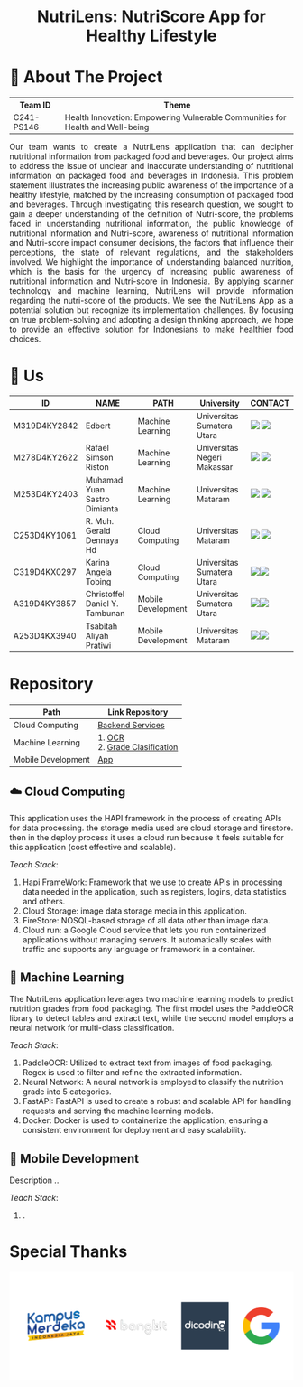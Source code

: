 <div align="center">

  <h1>NutriLens: NutriScore App for Healthy Lifestyle</h1>

</div>

# :open_book: About The Project
<table>
<tr>
<th>Team ID</th>
<th>Theme</th>
</tr>
<tr>
<td>
C241-PS146
</td>
<td>
Health Innovation: Empowering Vulnerable Communities for Health and Well-being
</td>
</tr>
</table>
<p align="justify">
  Our team wants to create a NutriLens application that can decipher nutritional information from packaged food and 
  beverages. Our project aims to address the issue of unclear and inaccurate understanding of nutritional information on 
  packaged food and beverages in Indonesia. This problem statement illustrates the increasing public awareness of the 
  importance of a healthy lifestyle, matched by the increasing consumption of packaged food and beverages. Through 
  investigating this research question, we sought to gain a deeper understanding of the definition of Nutri-score, 
  the problems faced in understanding nutritional information, the public knowledge of nutritional information and Nutri-score,
  awareness of nutritional information and Nutri-score impact consumer decisions, the factors that influence their perceptions,
  the state of relevant regulations, and the stakeholders involved. We highlight the importance of understanding balanced nutrition, 
  which is the basis for the urgency of increasing public awareness of nutritional information and Nutri-score in Indonesia.
  By applying scanner technology and machine learning, NutriLens will provide information regarding the nutri-score of the products. 
  We see the NutriLens App as a potential solution but recognize its implementation challenges. 
  By focusing on true problem-solving and adopting a design thinking approach, we hope to provide an effective solution for Indonesians to 
  make healthier food choices. 
</p>
  

# :wave: Us
  | ID         | NAME          | PATH               | University                  | CONTACT                                                                                                                                                                                                                                                                                                                                                                                                                         |
  |------------|---------------|--------------------|-----------------------------|---------------------------------------------------------------------------------------------------------------------------------------------------------------------------------------------------------------------------------------------------------------------------------------------------------------------------------------------------------------------------------------------------------------------------------|
  | M319D4KY2842  | Edbert | Machine Learning   | Universitas Sumatera Utara  | <a href="https://www.linkedin.com/in/edbert-b3a331269/"><img src="https://img.shields.io/badge/LinkedIn-0077B5?style=for-the-badge&logo=linkedin&logoColor=white" /></a> <a href="https://github.com/Edbertt"><img src="https://img.shields.io/badge/GitHub-100000?style=for-the-badge&logo=github&logoColor=white" /></a>                                                                                                      |
  | M278D4KY2622  | Rafael Simson Riston | Machine Learning   | Universitas Negeri Makassar | <a href="https://www.linkedin.com/in/rafaelsimsonriston/"><img src="https://img.shields.io/badge/LinkedIn-0077B5?style=for-the-badge&logo=linkedin&logoColor=white" /></a> <a href="https://github.com/xochaels"><img src="https://img.shields.io/badge/GitHub-100000?style=for-the-badge&logo=github&logoColor=white" /></a>                                                                                                   |
  | M253D4KY2403  | Muhamad Yuan Sastro Dimianta | Machine Learning   | Universitas Mataram       | <a href="https://www.linkedin.com/in/yuan-dimianta-0041b3293/"><img src="https://img.shields.io/badge/LinkedIn-0077B5?style=for-the-badge&logo=linkedin&logoColor=white" /></a> <a href="https://github.com/yuandimianta"><img src="https://img.shields.io/badge/GitHub-100000?style=for-the-badge&logo=github&logoColor=white" /></a>                                                                                          |
  | C253D4KY1061  | R. Muh. Gerald Dennaya Hd | Cloud Computing    | Universitas Mataram    | <a href="https://www.linkedin.com/in/gerald-dennaya-hadianto-b40228308/?utm_source=share&utm_campaign=share_via&utm_content=profile&utm_medium=android_app"><img src="https://img.shields.io/badge/LinkedIn-0077B5?style=for-the-badge&logo=linkedin&logoColor=white" /></a> <a href="https://github.com/geraldhd"><img src="https://img.shields.io/badge/GitHub-100000?style=for-the-badge&logo=github&logoColor=white" /></a> |
  | C319D4KX0297   | Karina Angela Tobing | Cloud Computing    | Universitas Sumatera Utara | <a href="https://www.linkedin.com/in/karinaangela/"><img src="https://img.shields.io/badge/LinkedIn-0077B5?style=for-the-badge&logo=linkedin&logoColor=white" /></a><a href="https://github.com/angelarin"><img src="https://img.shields.io/badge/GitHub-100000?style=for-the-badge&logo=github&logoColor=white" /></a>                                                                                                         |
  | A319D4KY3857   | Christoffel Daniel Y. Tambunan | Mobile Development | Universitas Sumatera Utara  | <a href="https://www.linkedin.com/in/christoffel-tambunan/"><img src="https://img.shields.io/badge/LinkedIn-0077B5?style=for-the-badge&logo=linkedin&logoColor=white" /></a><a href="https://github.com/chr15t0"><img src="https://img.shields.io/badge/GitHub-100000?style=for-the-badge&logo=github&logoColor=white" /></a>                                                                                                                             |
  | A253D4KX3940    | Tsabitah Aliyah Pratiwi | Mobile Development | Universitas Mataram  | <a href="https://www.linkedin.com/in/tsabitah-aliyah-pratiwi/"><img src="https://img.shields.io/badge/LinkedIn-0077B5?style=for-the-badge&logo=linkedin&logoColor=white" /></a><a href="https://github.com/bitaaliya"><img src="https://img.shields.io/badge/GitHub-100000?style=for-the-badge&logo=github&logoColor=white" /></a>                                                                                              |

<!--  linkedin belum  cristo -->

# Repository  
| Path               | Link Repository                                                                                                                                                            | 
|--------------------|----------------------------------------------------------------------------------------------------------------------------------------------------------------------------|
| Cloud Computing    | [Backend Services](https://github.com/NutriLens-Bangkit-2024/backend-services)                                                                                             |
| Machine Learning   | 1. [OCR](https://github.com/NutriLens-Bangkit-2024/nutrion_grade_scanning) <br/> 2. [Grade Clasification](https://github.com/NutriLens-Bangkit-2024/nutrition_grade_model) |
| Mobile Development | [App](https://github.com/NutriLens-Bangkit-2024/NutriLens_App)                                                                                                                                                                    |
## :cloud: Cloud Computing

  This application uses the HAPI framework in the process of creating APIs for data processing. the storage media used are cloud storage and firestore. then in the deploy process it uses a cloud run because it feels suitable for this application (cost effective and scalable). 
  
  *Teach Stack*:
  1. Hapi FrameWork: Framework that we use to create APIs in processing data needed in the application, such as registers, logins, data statistics and others.
  2. Cloud Storage: image data storage media in this application.
  3. FireStore: NOSQL-based storage of all data other than image data.
  4. Cloud run: a Google Cloud service that lets you run containerized applications without managing servers. It automatically scales with traffic and supports any language or framework in a container.

## :robot: Machine Learning
<p align="justify">
  The NutriLens application leverages two machine learning models to predict nutrition grades from food packaging. 
  The first model uses the PaddleOCR library to detect tables and extract text, while the second model employs
  a neural network for multi-class classification.
</p>
  

  *Teach Stack*:
1. PaddleOCR: Utilized to extract text from images of food packaging. Regex is used to filter and refine the extracted information.
2. Neural Network: A neural network is employed to classify the nutrition grade into 5 categories.
3. FastAPI: FastAPI is used to create a robust and scalable API for handling requests and serving the machine learning models.
4. Docker: Docker is used to containerize the application, ensuring a consistent environment for deployment and easy scalability.

## :iphone: Mobile Development
  Description ..
  
  *Teach Stack*:
  1. .


# Special Thanks 
  ![special-thanks](https://github.com/NutriLens-Bangkit-2024/.github/blob/25eed6899057ca7e6a3678b0a6f9f9140aeba715/profile/asset/specialthanks.png)
